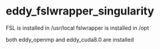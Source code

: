 # eddy_fslwrapper_singularity

FSL is installed in /usr/local
fslwrapper is installed in /opt

both eddy_openmp and eddy_cuda8.0 are installed

